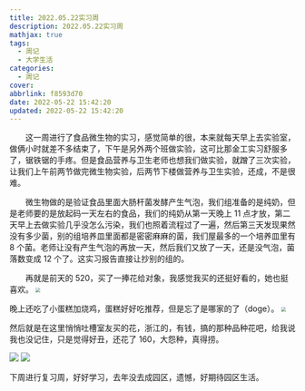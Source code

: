```yaml
---
title: 2022.05.22实习周
description: 2022.05.22实习周
mathjax: true
tags:
  - 周记
  - 大学生活
categories:
  - 周记
cover:
abbrlink: f8593d70
date: 2022-05-22 15:42:20
updated: 2022-05-22 15:42:20
---
```


&emsp;&emsp;这一周进行了食品微生物的实习，感觉简单的很，本来就每天早上去实验室，做俩小时就差不多结束了，下午是另外两个班做实验，这可比那金工实习舒服多了，锯铁锯的手疼。但是食品营养与卫生老师也想我们做实验，就蹭了三次实验，让我们上午前两节做完微生物实验，后两节下楼做营养与卫生实验，还成，不是很难。

&emsp;&emsp;微生物做的是验证食品里面大肠杆菌发酵产生气泡，我们组准备的是纯奶，但是老师要的是放起码一天左右的食品，我们的纯奶从第一天晚上 11 点才放，第二天早上去做实验几乎没怎么污染，我们也照着流程过了一遍，然后第三天发现果然没有多少菌，别的组培养皿里面都是密密麻麻的菌，我们屋最多的一个培养皿里有 8 个菌。老师让没有产生气泡的再放一天，然后我们又放了一天，还是没气泡，菌落数变成 12 个了。这实习报告直接让抄别的组的。

&emsp;&emsp;再就是前天的 520，买了一捧花给对象，我感觉我买的还挺好看的，她也挺喜欢。
<img src="https://cdn.jsdelivr.net/gh/1405720461/blog_img@main/weekly_report/7.webp" style="zoom:50%;" />

晚上还吃了小蛋糕加烧鸡，蛋糕好好吃推荐，但是忘了是哪家的了（doge）。
<img src="https://cdn.jsdelivr.net/gh/1405720461/blog_img@main/weekly_report/8.webp" style="zoom:50%;" />

然后就是在这里悄悄吐槽室友买的花，浙江的，有钱，搞的那种品种花吧，给我说我也没记住，只是觉得好丑，还花了 160，大怨种，真得捞。

<div class='blog-img'>
  <img src="https://cdn.jsdelivr.net/gh/1405720461/blog_img@main/weekly_report/9.webp"/>
  <img src="https://cdn.jsdelivr.net/gh/1405720461/blog_img@main/weekly_report/10.webp" />
</div>

下周进行复习周，好好学习，去年没去成园区，遗憾，好期待园区生活。
